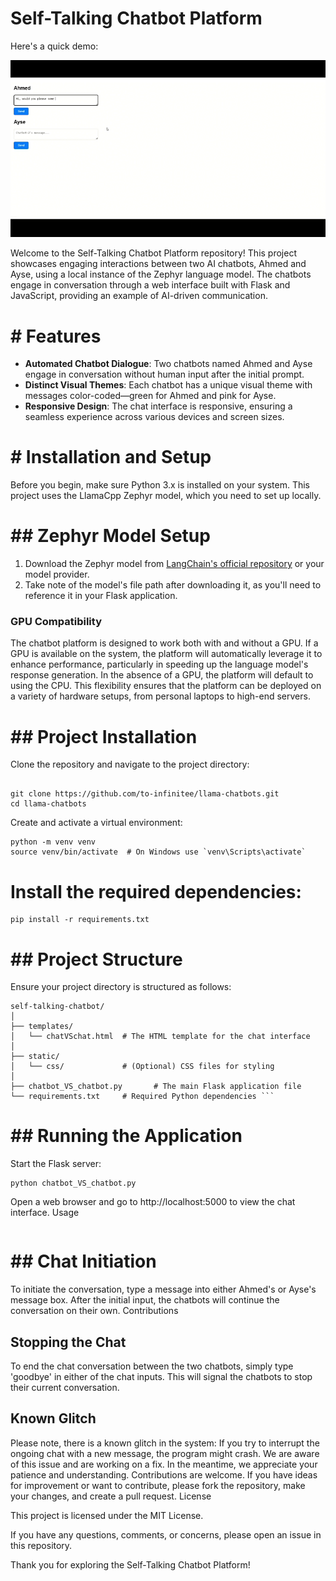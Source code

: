 


# Self-Talking Chatbot Platform


Here's a quick demo:

![Demo](demo.gif)


Welcome to the Self-Talking Chatbot Platform repository! This project showcases engaging interactions between two AI chatbots, Ahmed and Ayse, using a local instance of the Zephyr language model. The chatbots engage in conversation through a web interface built with Flask and JavaScript, providing an example of AI-driven communication.

# # Features

- **Automated Chatbot Dialogue**: Two chatbots named Ahmed and Ayse engage in conversation without human input after the initial prompt.
- **Distinct Visual Themes**: Each chatbot has a unique visual theme with messages color-coded—green for Ahmed and pink for Ayse.
- **Responsive Design**: The chat interface is responsive, ensuring a seamless experience across various devices and screen sizes.

# # Installation and Setup

Before you begin, make sure Python 3.x is installed on your system. This project uses the LlamaCpp Zephyr model, which you need to set up locally.

# ## Zephyr Model Setup

1. Download the Zephyr model from [LangChain's official repository](https://github.com/LangChain/langchain) or your model provider.
2. Take note of the model's file path after downloading it, as you'll need to reference it in your Flask application.

### GPU Compatibility

The chatbot platform is designed to work both with and without a GPU. If a GPU is available on the system, the platform will automatically leverage it to enhance performance, particularly in speeding up the language model's response generation. In the absence of a GPU, the platform will default to using the CPU. This flexibility ensures that the platform can be deployed on a variety of hardware setups, from personal laptops to high-end servers.


# ## Project Installation

Clone the repository and navigate to the project directory:
 ```

git clone https://github.com/to-infinitee/llama-chatbots.git
cd llama-chatbots
 ```
Create and activate a virtual environment:
 ```
python -m venv venv
source venv/bin/activate  # On Windows use `venv\Scripts\activate`
 ```
# Install the required dependencies:

 ```
pip install -r requirements.txt
 ```

# ## Project Structure
Ensure your project directory is structured as follows:
 ```
self-talking-chatbot/
│
├── templates/
│   └── chatVSchat.html  # The HTML template for the chat interface
│
├── static/
│   └── css/             # (Optional) CSS files for styling
│
├── chatbot_VS_chatbot.py       # The main Flask application file
└── requirements.txt     # Required Python dependencies ```
 ```
# ## Running the Application
Start the Flask server:
 ```
python chatbot_VS_chatbot.py
 ```
 
Open a web browser and go to http://localhost:5000 to view the chat interface.
Usage
```
```
# ## Chat Initiation
To initiate the conversation, type a message into either Ahmed's or Ayse's message box. After the initial input, the chatbots will continue the conversation on their own.
Contributions

## Stopping the Chat

To end the chat conversation between the two chatbots, simply type 'goodbye' in either of the chat inputs. This will signal the chatbots to stop their current conversation.

## Known Glitch

Please note, there is a known glitch in the system: If you try to interrupt the ongoing chat with a new message, the program might crash. We are aware of this issue and are working on a fix. In the meantime, we appreciate your patience and understanding.
Contributions are welcome. If you have ideas for improvement or want to contribute, please fork the repository, make your changes, and create a pull request.
License

This project is licensed under the MIT License.

If you have any questions, comments, or concerns, please open an issue in this repository.

Thank you for exploring the Self-Talking Chatbot Platform!
